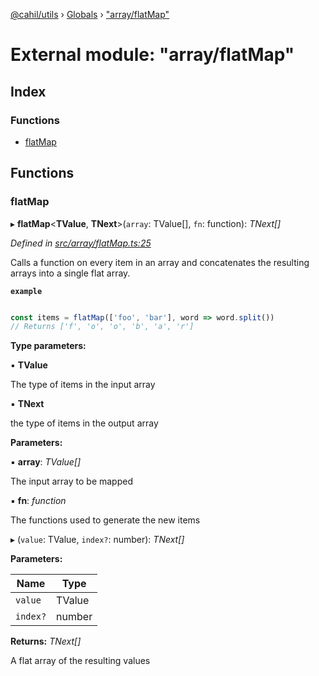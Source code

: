 [@cahil/utils](../README.md) › [Globals](../globals.md) › ["array/flatMap"](_array_flatmap_.md)

# External module: "array/flatMap"

## Index

### Functions

* [flatMap](_array_flatmap_.md#flatmap)

## Functions

###  flatMap

▸ **flatMap**<**TValue**, **TNext**>(`array`: TValue[], `fn`: function): *TNext[]*

*Defined in [src/array/flatMap.ts:25](https://github.com/cahilfoley/utils/blob/22bd396/src/array/flatMap.ts#L25)*

Calls a function on every item in an array and concatenates the resulting arrays into a single flat array.

**`example`** 
```typescript

const items = flatMap(['foo', 'bar'], word => word.split())
// Returns ['f', 'o', 'o', 'b', 'a', 'r']
```

**Type parameters:**

▪ **TValue**

The type of items in the input array

▪ **TNext**

the type of items in the output array

**Parameters:**

▪ **array**: *TValue[]*

The input array to be mapped

▪ **fn**: *function*

The functions used to generate the new items

▸ (`value`: TValue, `index?`: number): *TNext[]*

**Parameters:**

Name | Type |
------ | ------ |
`value` | TValue |
`index?` | number |

**Returns:** *TNext[]*

A flat array of the resulting values
